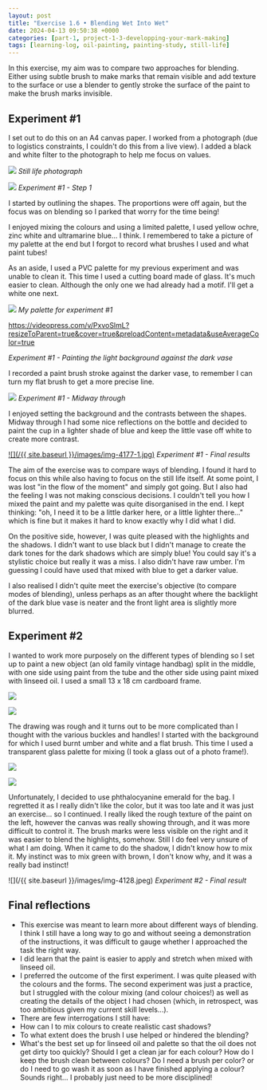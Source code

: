 ```yaml
---
layout: post
title: "Exercise 1.6 • Blending Wet Into Wet"
date: 2024-04-13 09:50:38 +0000
categories: [part-1, project-1-3-developping-your-mark-making]
tags: [learning-log, oil-painting, painting-study, still-life]
---
```


In this exercise, my aim was to compare two approaches for blending. Either using subtle brush to make marks that remain visible and add texture to the surface or use a blender to gently stroke the surface of the paint to make the brush marks invisible.


## Experiment #1


I set out to do this on an A4 canvas paper. I worked from a photograph (due to logistics constraints, I couldn't do this from a live view). I added a black and white filter to the photograph to help me focus on values.


![](https://spaces.oca.ac.uk/gaellelog/wp-content/uploads/sites/5355/2024/04/img_3981.jpg)
_Still life photograph_

![](https://spaces.oca.ac.uk/gaellelog/wp-content/uploads/sites/5355/2024/04/img_4072.jpg)
_Experiment #1 - Step 1_


I started by outlining the shapes. The proportions were off again, but the focus was on blending so I parked that worry for the time being!



I enjoyed mixing the colours and using a limited palette, I used yellow ochre, zinc white and ultramarine blue... I think. I remembered to take a picture of my palette at the end but I forgot to record what brushes I used and what paint tubes!



As an aside, I used a PVC palette for my previous experiment and was unable to clean it. This time I used a cutting board made of glass. It's much easier to clean. Although the only one we had already had a motif. I'll get a white one next.


![](https://spaces.oca.ac.uk/gaellelog/wp-content/uploads/sites/5355/2024/04/img_4076.jpg)
_My palette for experiment #1_

https://videopress.com/v/PxvoSlmL?resizeToParent=true&cover=true&preloadContent=metadata&useAverageColor=true

_Experiment #1 - Painting the light background against the dark vase_


I recorded a paint brush stroke against the darker vase, to remember I can turn my flat brush to get a more precise line.


![](https://spaces.oca.ac.uk/gaellelog/wp-content/uploads/sites/5355/2024/04/img_4074.jpg)
_Experiment #1 - Midway through_


I enjoyed setting the background and the contrasts between the shapes. Midway through I had some nice reflections on the bottle and decided to paint the cup in a lighter shade of blue and keep the little vase off white to create more contrast.


[![](/{{ site.baseurl }}/images/img-4177-1.jpg)](https://spaces.oca.ac.uk/gaellelog/wp-content/uploads/sites/5355/2024/04/img_4177-2-1-e1713113001255.jpg)
_Experiment #1 - Final results_


The aim of the exercise was to compare ways of blending. I found it hard to focus on this while also having to focus on the still life itself. At some point, I was lost "in the flow of the moment" and simply got going. But I also had the feeling I was not making conscious decisions. I couldn't tell you how I mixed the paint and my palette was quite disorganised in the end. I kept thinking: "oh, I need it to be a little darker here, or a little lighter there..." which is fine but it makes it hard to know exactly why I did what I did.



On the positive side, however, I was quite pleased with the highlights and the shadows. I didn't want to use black but I didn't manage to create the dark tones for the dark shadows which are simply blue! You could say it's a stylistic choice but really it was a miss. I also didn't have raw umber. I'm guessing I could have used that mixed with blue to get a darker value.



I also realised I didn't quite meet the exercise's objective (to compare modes of blending), unless perhaps as an after thought where the backlight of the dark blue vase is neater and the front light area is slightly more blurred.


## Experiment #2


I wanted to work more purposely on the different types of blending so I set up to paint a new object (an old family vintage handbag) split in the middle, with one side using paint from the tube and the other side using paint mixed with linseed oil. I used a small 13 x 18 cm cardboard frame.



![](https://i2.wp.com/oca-wp-journals.s3.eu-west-2.amazonaws.com/wp-content/uploads/sites/5355/2024/04/IMG_4129-scaled.jpeg?ssl=1)

![](https://i2.wp.com/oca-wp-journals.s3.eu-west-2.amazonaws.com/wp-content/uploads/sites/5355/2024/04/IMG_4115-scaled.jpeg?ssl=1)



The drawing was rough and it turns out to be more complicated than I thought with the various buckles and handles! I started with the background for which I used burnt umber and white and a flat brush. This time I used a transparent glass palette for mixing (I took a glass out of a photo frame!).



![](https://i2.wp.com/oca-wp-journals.s3.eu-west-2.amazonaws.com/wp-content/uploads/sites/5355/2024/04/IMG_4125-scaled.jpeg?ssl=1)

![](https://i0.wp.com/oca-wp-journals.s3.eu-west-2.amazonaws.com/wp-content/uploads/sites/5355/2024/04/IMG_4126-scaled.jpeg?ssl=1)



Unfortunately, I decided to use phthalocyanine emerald for the bag. I regretted it as I really didn't like the color, but it was too late and it was just an exercise... so I continued. I really liked the rough texture of the paint on the left, however the canvas was really showing through, and it was more difficult to control it. The brush marks were less visible on the right and it was easier to blend the highlights, somehow. Still I do feel very unsure of what I am doing. When it came to do the shadow, I didn't know how to mix it. My instinct was to mix green with brown, I don't know why, and it was a really bad instinct!


![](/{{ site.baseurl }}/images/img-4128.jpeg)
_Experiment #2 - Final result_

## Final reflections

- This exercise was meant to learn more about different ways of blending. I think I still have a long way to go and without seeing a demonstration of the instructions, it was difficult to gauge whether I approached the task the right way. 
- I did learn that the paint is easier to apply and stretch when mixed with linseed oil.
- I preferred the outcome of the first experiment. I was quite pleased with the colours and the forms. The second experiment was just a practice, but I struggled with the colour mixing (and colour choices!) as well as creating the details of the object I had chosen (which, in retrospect, was too ambitious given my current skill levels...).
- There are few interrogations I still have:
 - How can I to mix colours to create realistic cast shadows?
 - To what extent does the brush I use helped or hindered the blending?
 - What's the best set up for linseed oil and palette so that the oil does not get dirty too quickly? Should I get a clean jar for each colour? How do I keep the brush clean between colours? Do I need a brush per color? or do I need to go wash it as soon as I have finished applying a colour? Sounds right... I probably just need to be more disciplined!



